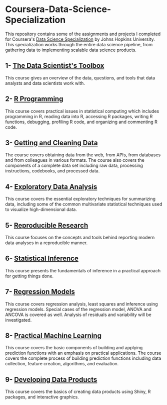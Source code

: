 # Coursera-Data-Science-Specialization
This repository contains some of the assignments and projects I completed for Coursera's [Data Science Specialization](https://www.coursera.org/specializations/jhu-data-science) by Johns Hopkins University. This specialization works through the entire data science pipeline, from gathering data to implementing scalable data science products.

## 1- [The Data Scientist's Toolbox](./The%20Data%20Scientist's%20Toolbox)
This course gives an overview of the data, questions, and tools that data analysts and data scientists work with. 

## 2- [R Programming](./R%20Programming)
This course covers practical issues in statistical computing which includes programming in R, reading data into R, accessing R packages, writing R functions, debugging, profiling R code, and organizing and commenting R code.

## 3- [Getting and Cleaning Data](./Getting%20and%20Cleaning%20Data)
The course covers obtaining data from the web, from APIs, from databases and from colleagues in various formats. The course also covers the components of a complete data set including raw data, processing instructions, codebooks, and processed data. 

## 4- [Exploratory Data Analysis](./Exploratory%20Data%20Analysis)
This course covers the essential exploratory techniques for summarizing data, including some of the common multivariate statistical techniques used to visualize high-dimensional data.

## 5- [Reproducible Research](./Reproducible%20Research) 
This course focuses on the concepts and tools behind reporting modern data analyses in a reproducible manner.

## 6- [Statistical Inference](./Statistical%20Inference) 
This course presents the fundamentals of inference in a practical approach for getting things done. 

## 7- [Regression Models](./Regression%20Models)
This course covers regression analysis, least squares and inference using regression models. Special cases of the regression model, ANOVA and ANCOVA is covered as well. Analysis of residuals and variability will be investigated.

## 8- [Practical Machine Learning](./Practical%20Machine%20Learning)
This course covers the basic components of building and applying prediction functions with an emphasis on practical applications. The course covers the complete process of building prediction functions including data collection, feature creation, algorithms, and evaluation.

## 9- [Developing Data Products](./Developing%20Data%20Products) 
This course covers the basics of creating data products using Shiny, R packages, and interactive graphics.
